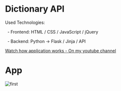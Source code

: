 # Dictionary API
<p>Used Technologies:</p>
<p>&nbsp;&nbsp;- Frontend: HTML / CSS / JavaScript / jQuery</p>
<p>&nbsp;&nbsp;- Backend: Python -> Flask / Jinja / API</p>
<p><a href="https://www.youtube.com/watch?v=gnM3oZ-mqd8">Watch how application works - On my youtube channel</a></p>

# App
![first](https://user-images.githubusercontent.com/106172218/216454254-ea2a2763-5df5-4159-8cff-a1907357ad82.jpg)
